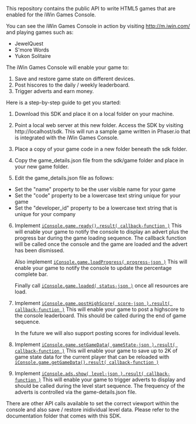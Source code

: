 This repository contains the public API to write HTML5 games that are enabled for the iWin Games Console.

You can see the iWin Games Console in action by visiting http://m.iwin.com/ and playing games such as:
- JewelQuest
- S'more Words
- Yukon Solitaire

The iWin Games Console will enable your game to:
1. Save and restore game state on different devices.
2. Post hiscores to the daily / weekly leaderboard.
3. Trigger adverts and earn money.

Here is a step-by-step guide to get you started:

1. Download this SDK and place it on a local folder on your machine.

2. Point a local web server at this new folder. Access the SDK by visiting http://localhost/sdk. 
   This will run a sample game written in Phaser.io that is integrated with the iWin Games Console.

3. Place a copy of your game code in a new folder beneath the sdk folder.

4. Copy the game_details.json file from the sdk/game folder and place in your new game folder.

5. Edit the game_details.json file as follows:
  - Set the "name" property to be the user visible name for your game
  - Set the "code" property to be a lowercase text string unique for your game
  - Set the "developer_id" property to be a lowercase text string that is unique for your company

6. Implement [`iConsole.game.ready().result( callback-function )`](http://htmlpreview.github.io/?https://github.com/iwininc/html5-games-console/blob/master/docs/classes/iConsole.game.html#method_ready)
   This will enable your game to notify the console to display an advert plus the progress 
   bar during the game loading sequence. The callback function will be called once the console 
   and the game are loaded and the advert has been dismissed.
   
   Also implement [`iConsole.game.loadProgress( progress-json )`](http://htmlpreview.github.io/?https://github.com/iwininc/html5-games-console/blob/master/docs/classes/iConsole.game.html#method_loadProgress)
   This will enable your game to notify the console to update the percentage complete bar.
   
   Finally call [`iConsole.game.loaded( status-json )`](http://htmlpreview.github.io/?https://github.com/iwininc/html5-games-console/blob/master/docs/classes/iConsole.game.html#method_loaded) once all resources are load.
   
7. Implement [`iConsole.game.postHighScore( score-json ).result( callback-function )`](http://htmlpreview.github.io/?https://github.com/iwininc/html5-games-console/blob/master/docs/classes/iConsole.game.html#method_postHighScore)
   This will enable your game to post a highscore to the console leaderboard. This should 
   be called during the end of game sequence.
   
   In the future we will also support posting scores for individual levels.
   
8. Implement [`iConsole.game.setGameData( gameState-json ).result( callback-function )`](http://htmlpreview.github.io/?https://github.com/iwininc/html5-games-console/blob/master/docs/classes/iConsole.game.html#method_setGameData)
   This will enable your game to save up to 2K of game state data for the current player
   that can be reloaded with [`iConsole.game.getGameData().result( callback-function )`](http://htmlpreview.github.io/?https://github.com/iwininc/html5-games-console/blob/master/docs/classes/iConsole.game.html#method_getGameData)
   
9. Implement [`iConsole.ads.show( level-json ).result( callback-function )`](http://htmlpreview.github.io/?https://github.com/iwininc/html5-games-console/blob/master/docs/classes/iConsole.ads.html#method_show)
   This will enable your game to trigger adverts to display and should be called during 
   the level start sequence. The frequency of the adverts is controlled via the 
   game-details.json file.
 
There are other API calls available to set the correct viewport within the console and 
also save / restore inidividual level data. Please refer to the documentation folder
that comes with this SDK.
